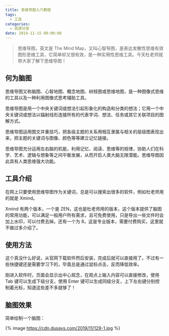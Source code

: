 ```yaml
---
title: 思维导图入门教程
tags:
  - 工具
categories:
  - 资源分享
date: 2019-11-15 00:00:00
---
```


> 思维导图，英文是 The Mind Map，又叫心智导图，是表达发散性思维有效图形思维工具，它简单却又很有效，是一种实用性思维工具。今天杜老师就带大家了解下思维导图！

<!-- more -->

## 何为脑图

思维导图又称脑图、心智地图、概念地图、树枝图或思维地图，是一种图像式思维的工具以及一种利用图像式思考辅助工具。

思维导图是用一个中央关键词或想法引起形象化的构造和分类的想法；它用一个中央关键词或想法以辐射线形连接所有的代表字词、想法、任务或其它关联项目的图解方式。

思维导图运用图文并重技巧，把各级主题的关系用相互隶属与相关的层级图表现出来，把主题的关键词与图像、颜色等等建立记忆链接。

思维导图充分运用左右脑的机能，利用记忆、阅读、思维等的规律，协助人们在科学、艺术、逻辑与想象等之间平衡发展，从而开启人类大脑无限潜能。思维导图因此具有人类思维强大功能。

## 工具介绍

在网上只要使用思维导图作为关键词，总是可以搜索出很多的软件，例如杜老师用的就是 Xmind。

Xmind 有两个版本，一个是 ZEN，这也是杜老师用的版本，这个版本提供了脑图的常用功能，可以满足一般用户所有需求，且可免费使用，只是导出一些文件时会加上水印，可以付费去掉。还有一个为 8，这是专业版本，需要付费购买，这里就不做过多介绍了。

## 使用方法

这个真没什么好说，从官网下载软件然后安装，完成后就可以直接用了。不过有一些快捷键还是需要学习下的，毕竟总是通过鼠标点击，反而降低效率。

刚进入软件时，页面会显示出中心观念，在观点上输入内容可以直接修改，使用 Tab 键可以生成下级分支，使用 Enter 键可以生成同级分支，上下左右键分别控制着光标，知道这些差不多就够了！

## 脑图效果

简单绘制一个脑图：

{% image https://cdn.dusays.com/2019/11/129-1.jpg %}